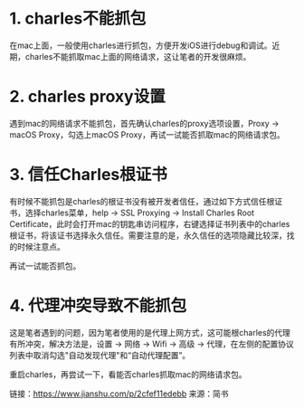  
#  1. charles不能抓包  

在mac上面，一般使用charles进行抓包，方便开发iOS进行debug和调试。近期，charles不能抓取mac上面的网络请求，这让笔者的开发很麻烦。
#  2. charles proxy设置  

遇到mac的网络请求不能抓包，首先确认charles的proxy选项设置，Proxy -> macOS Proxy，勾选上macOS Proxy，再试一试能否抓取mac的网络请求包。
#  3. 信任Charles根证书  

有时候不能抓包是charles的根证书没有被开发者信任，通过如下方式信任根证书，选择charles菜单，help -> SSL Proxying -> Install Charles Root Certificate，此时会打开mac的钥匙串访问程序，右键选择证书列表中的charles根证书，将该证书选择永久信任。需要注意的是，永久信任的选项隐藏比较深，找的时候注意点。

再试一试能否抓包。  
#  4. 代理冲突导致不能抓包

这是笔者遇到的问题，因为笔者使用的是代理上网方式，这可能根charles的代理有所冲突，解决方法是，设置 -> 网络 -> Wifi -> 高级 -> 代理，在左侧的配置协议列表中取消勾选"自动发现代理"和“自动代理配置”。

重启charles，再尝试一下，看能否charles抓取mac的网络请求包。

链接：https://www.jianshu.com/p/2cfef11edebb
来源：简书
